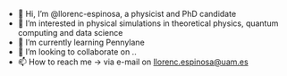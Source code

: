 - 👋 Hi, I’m @llorenc-espinosa, a physicist and PhD candidate
- 👀 I’m interested in physical simulations in theoretical physics, quantum computing and data science
- 🌱 I’m currently learning Pennylane
- 💞️ I’m looking to collaborate on ..
- 📫 How to reach me -> via e-mail on llorenc.espinosa@uam.es

<!---
llorenc-espinosa/llorenc-espinosa is a ✨ special ✨ repository because its `README.md` (this file) appears on your GitHub profile.
You can click the Preview link to take a look at your changes.
--->
